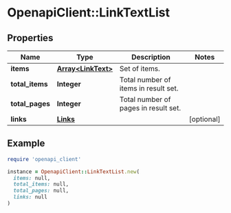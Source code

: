 # OpenapiClient::LinkTextList

## Properties

| Name | Type | Description | Notes |
| ---- | ---- | ----------- | ----- |
| **items** | [**Array&lt;LinkText&gt;**](LinkText.md) | Set of items. |  |
| **total_items** | **Integer** | Total number of items in result set. |  |
| **total_pages** | **Integer** | Total number of pages in result set. |  |
| **links** | [**Links**](Links.md) |  | [optional] |

## Example

```ruby
require 'openapi_client'

instance = OpenapiClient::LinkTextList.new(
  items: null,
  total_items: null,
  total_pages: null,
  links: null
)
```

